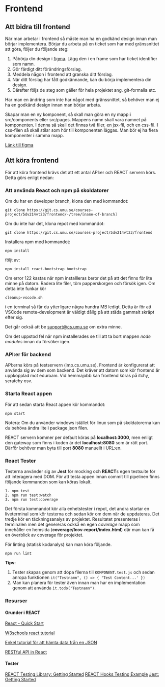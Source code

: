 # Frontend

## Att bidra till frontend

När man arbetar i frontend så måste man ha en godkänd design innan man börjar implementera. Börjar du arbeta på en ticket som har med gränssnittet att göra, följer du följande steg:

1. Påbörja din design i [figma](https://www.figma.com/file/64zymyGJSp7BuQthnOhvMt/PVT?node-id=1%3A68&t=WL4siHHSRFAsrkq5-1). Lägg den i en frame som har ticket identifier som namn.
2. Gör färdigt ditt förändringsförslag.
3. Meddela någon i frontend att granska ditt förslag.
4. När ditt förslag har fått godkännande, kan du börja implementera din design.
5. Därefter följs de steg som gäller för hela projektet ang. git-formalia etc.

Har man en ändring som inte har något med gränssnittet, så behöver man ej ha en godkänd design innan man börjar arbeta.

Skapar man en ny komponent, så skall man göra en ny mapp i src/components eller src/pages. Mappens namn skall vara namnet på komponenten. I denna så skall det finnas två filer, en jsx-fil, och en css-fil. I css-filen så skall stilar som hör till komponenten läggas. Man bör ej ha flera komponenter i samma mapp.

[Länk till figma](https://www.figma.com/file/64zymyGJSp7BuQthnOhvMt/PVT?node-id=1%3A68&t=WL4siHHSRFAsrkq5-1)

## Att köra frontend
För att köra frontend krävs det att ett antal API:er och REACT servern körs. Detta görs enligt nedan:

### Att använda React och npm på skoldatorer

Om du har en developer branch, klona den med kommandot:

```
git clone https://git.cs.umu.se/courses-project/5dv214vt23/frontend/-/tree/[name-of-branch]
```

Om du inte har det, klona repot med kommandot:

```
git clone https://git.cs.umu.se/courses-project/5dv214vt23/frontend
```

Installera npm med kommandot: <br>
```
npm install 
```
följt av: <br>
```
npm install react-bootstrap bootstrap
```
Om error 122 kastas när npm installleras beror det på att det finns för lite minne på datorn. Radera lite filer, töm papperskorgen och försök igen. Om detta inte funkar kör <br>
```
cleanup-vscode.sh
```
i en terminal så får du ytterligare några hundra MB ledigt. Detta är för att VSCode remote-development är väldigt dålig på att städa gammalt skräpt efter sig.

Det går också att be support@cs.umu.se om extra minne. <br>

Om det uppstod fel när npm installerades se till att ta bort mappen <em>node modules</em> innan du försöker igen. <br>

### API:er för backend

API:erna körs på testservern (imp.cs.umu.se). Frontend är konfigurerat att använda sig av dem som backend. Det kräver att datorn som kör frontend är uppkopplad mot eduroam. Vid hemmajobb kan frontend köras på itchy, scratchy osv.

### Starta React appen

För att sedan starta React appen kör kommandot: <br>
```
npm start
```
Notera: Om du använder windows istället för linux som på skoldatorerna kan du behöva ändra lite i package.json filen.

REACT servern kommer per default köras på **localhost:3000**, men enligt den gateway som finns i koden är det **localhost:8080** som är rätt port. Därför behöver man byta till port **8080** manuellt i URL:en.

### React Tester

Testerna använder sig av **Jest** för mocking och **REACT**s egen testsuite för att interagera med DOM. För att testa appen innan commit till pipelinen finns följande kommandon
som kan köras lokalt.
```
1. npm test
2. npm run test:watch
3. npm run test:coverage
```
Det första kommandot kör alla enhetstester i repot, det andra startar en liveterminal som kör testerna och sedan kör om dem när de uppdateras. Det tredje kör en täckningsanalys av projektet. Resultatet presenteras i terminalen men det genereras också en egen *coverage* mapp som innehåller en hemsida (**coverage/lcov-report/index.html**) där man kan få en överblick av coverage för projektet. 


För linting (statisk kodanalys) kan man köra följande.
```
npm run lint
```

**Tips:** 
1. Tester skapas genom att döpa filerna till `KOMPONENT.test.js` och sedan anropa funktionen `it("Testnamn", () => { 'Test Content...' })`
2. Man kan planera för tester även innan man har en implementation genom att använda `it.todo("Testnamn")`.

### Resurser

#### Grunder i REACT

[React - Quick Start](https://react.dev/learn)

[W3schools react tutorial](https://www.w3schools.com/REACT/DEFAULT.ASP)

[Enkel tutorial för att hämta data från en JSON](https://pusher.com/tutorials/consume-restful-api-react/#prerequisites)

[RESTful API in React](https://rapidapi.com/blog/how-to-use-an-api-with-react/)


#### Tester

[REACT Testing Library: Getting Started](https://testing-library.com/docs/)
[REACT Hooks Testing Example](https://github.com/iqbal125/react-hooks-testing-complete)
[Jest: Getting Started](https://jestjs.io/docs/getting-started)